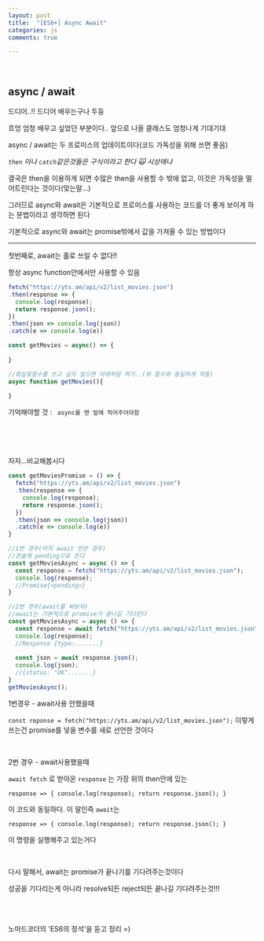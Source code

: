 ```yaml
---
layout: post
title:  "[ES6+] Async Await"
categories: js 
comments: true

---
```


<br>

## async / await

드디어..!! 드디어 배우는구나 두둥

흐엉 엄청 배우고 싶었던 부분이다.. 앞으로 나올 클래스도 엄청나게 기대기대

async / await는 두 프로미스의 업데이트이다(코드 가독성을 위해 쓰면 좋음)

*`then` 이나 `catch`같은것들은 구식이라고 한다 🙀 시상에나*

결국은 then을 이용하게 되면 수많은 then을 사용할 수 밖에 없고, 이것은 가독성을 떨어트린다는 것이다(맞는말...)

그러므로 async와 await은 기본적으로 프로미스를 사용하는 코드를 더 좋게 보이게 하는 문법이라고 생각하면 된다



기본적으로 async와 await는 promise밖에서 값을 가져올 수 있는 방법이다



---

첫번째로, await는 홀로 쓰일 수 없다!!

항상 async function안에서만 사용할 수 있음

~~~javascript
fetch("https://yts.am/api/v2/list_movies.json")
.then(response => {
  console.log(response);
  return response.json();
})
.then(json => console.log(json))
.catch(e => console.log(e))

const getMovies = async() => {
  
}

//화살표함수를 쓰고 싶지 않으면 아래처럼 적기..(위 함수와 동일하게 작동)
async function getMovies(){
  
}
~~~

기억해야할 것 : ` async를 맨 앞에 적어주어야함`



<br>

<br>

<br>

자자...비교해봅시다

~~~javascript
const getMoviesPromise = () => {
  fetch("https://yts.am/api/v2/list_movies.json")
  .then(response => {
    console.log(response);
    return response.json();
  })
  .then(json => console.log(json))
  .catch(e => console.log(e))
}

//1번 경우(아직 await 안쓴 경우)
//콘솔에 pending으로 뜬다
const getMoviesAsync = async () => {
  const response = fetch("https://yts.am/api/v2/list_movies.json");
  console.log(response);
  //Promise{<pending>}
}

//2번 경우(await를 써보자)
//await는 기본적으로 promise가 끝나길 기다린다
const getMoviesAsync = async () => {
  const response = await fetch("https://yts.am/api/v2/list_movies.json");
  console.log(response);
  //Response {type:.......}
  
  const json = await response.json();
  console.log(json);
  //{status: "OK".......}
}
getMoviesAsync();
~~~

1번경우 - await사용 안했을때

`const reponse = fetch("https://yts.am/api/v2/list_movies.json");` 이렇게 쓰는건 promise를 넣을 변수를 새로 선언한 것이다

<br>

2번 경우 - await사용했을때

`await fetch` 로 받아온 `response` 는 가장 위의 then안에 있는

`response => {
    console.log(response);
    return response.json();
  }`

이 코드와 동일하다. 이 말인즉 `await`는 

`response => {
    console.log(response);
    return response.json();
  }` 

이 명령을 실행해주고 있는거다

<br>

다시 말해서, await는 promise가 끝나기를 기다려주는것이다

성공을 기다리는게 아니라 resolve되든 reject되든 끝나길 기다려주는것!!!

<br>

<Br>

노마드코더의 'ES6의 정석'을 듣고 정리 =)











